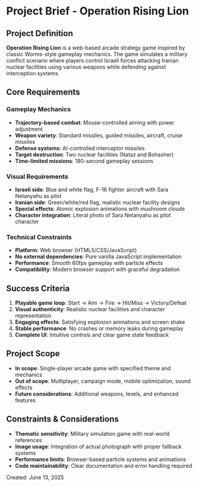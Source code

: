 # Project Brief - Operation Rising Lion

## Project Definition
**Operation Rising Lion** is a web-based arcade strategy game inspired by classic Worms-style gameplay mechanics. The game simulates a military conflict scenario where players control Israeli forces attacking Iranian nuclear facilities using various weapons while defending against interception systems.

## Core Requirements

### Gameplay Mechanics
- **Trajectory-based combat**: Mouse-controlled aiming with power adjustment
- **Weapon variety**: Standard missiles, guided missiles, aircraft, cruise missiles
- **Defense systems**: AI-controlled interceptor missiles
- **Target destruction**: Two nuclear facilities (Nataz and Bohasher)
- **Time-limited missions**: 180-second gameplay sessions

### Visual Requirements
- **Israeli side**: Blue and white flag, F-16 fighter aircraft with Sara Netanyahu as pilot
- **Iranian side**: Green/white/red flag, realistic nuclear facility designs
- **Special effects**: Atomic explosion animations with mushroom clouds
- **Character integration**: Literal photo of Sara Netanyahu as pilot character

### Technical Constraints
- **Platform**: Web browser (HTML5/CSS/JavaScript)
- **No external dependencies**: Pure vanilla JavaScript implementation
- **Performance**: Smooth 60fps gameplay with particle effects
- **Compatibility**: Modern browser support with graceful degradation

## Success Criteria
1. **Playable game loop**: Start → Aim → Fire → Hit/Miss → Victory/Defeat
2. **Visual authenticity**: Realistic nuclear facilities and character representation
3. **Engaging effects**: Satisfying explosion animations and screen shake
4. **Stable performance**: No crashes or memory leaks during gameplay
5. **Complete UI**: Intuitive controls and clear game state feedback

## Project Scope
- **In scope**: Single-player arcade game with specified theme and mechanics
- **Out of scope**: Multiplayer, campaign mode, mobile optimization, sound effects
- **Future considerations**: Additional weapons, levels, and enhanced features

## Constraints & Considerations
- **Thematic sensitivity**: Military simulation game with real-world references
- **Image usage**: Integration of actual photograph with proper fallback systems
- **Performance limits**: Browser-based particle systems and animations
- **Code maintainability**: Clear documentation and error handling required

Created: June 13, 2025
